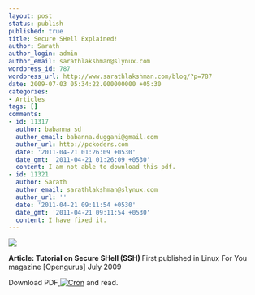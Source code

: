 ```yaml
---
layout: post
status: publish
published: true
title: Secure SHell Explained!
author: Sarath
author_login: admin
author_email: sarathlakshman@slynux.com
wordpress_id: 787
wordpress_url: http://www.sarathlakshman.com/blog/?p=787
date: 2009-07-03 05:34:22.000000000 +05:30
categories:
- Articles
tags: []
comments:
- id: 11317
  author: babanna sd
  author_email: babanna.duggani@gmail.com
  author_url: http://pckoders.com
  date: '2011-04-21 01:26:09 +0530'
  date_gmt: '2011-04-21 01:26:09 +0530'
  content: I am not able to download this pdf.
- id: 11321
  author: Sarath
  author_email: sarathlakshman@slynux.com
  author_url: ''
  date: '2011-04-21 09:11:54 +0530'
  date_gmt: '2011-04-21 09:11:54 +0530'
  content: I have fixed it.
---
```

<img class="alignnone" src="http://www.sarathlakshman.com/wp-content/uploads/articles/ssh.png"  />

<strong>Article: Tutorial on Secure SHell (SSH) 
</strong>
First published in Linux For You magazine [Opengurus] July 2009

Download PDF<a href="http://web.sarathlakshman.com/Articles/SSH.pdf"> <img class="alignnone" title="Cron" src="http://www.sarathlakshman.com/wp-content/uploads/articles/pdf.png" /></a> and read.
